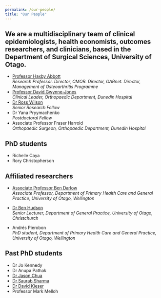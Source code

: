 ```yaml
---
permalink: /our-people/
title: "Our People"
---
```


## We are a multidisciplinary team of clinical epidemiologists, health economists, outcomes researchers, and clinicians, based in the Department of Surgical Sciences, University of Otago.

* [Professor Haxby Abbott](https://www.otago.ac.nz/dsm/people/expertise/profile/?id=797)  
*Research Professor. Director, CMOR. Director, OARnet. Director, Management of Osteoarthritis Programme*
* [Professor David Gwynne-Jones](https://www.otago.ac.nz/dsm-surgery/staff/expertise/profile/index.html?id=723)  
*Clinical Leader, Orthopaedic Department, Dunedin Hospital*
* [Dr Ross Wilson](https://rosswilson-nz.github.io)  
*Senior Research Fellow*
* Dr Yana Pryymachenko  
*Postdoctoral Fellow*
* Associate Professor Fraser Harrold               
*Orthopaedic Surgeon, Orthopaedic Department, Dunedin Hospital*

## PhD students

* Richelle Caya
* Rory Christopherson

## Affiliated researchers

* [Associate Professor Ben Darlow](https://www.otago.ac.nz/wellington/departments/primaryhealthcaregeneralpractice/staff/otago088308.html)  
*Associate Professor, Department of Primary Health Care and General Practice, University of Otago, Wellington*

* [Dr Ben Hudson](https://www.otago.ac.nz/christchurch/research/generalpractice/ourpeople/ben-hudson.html)  
*Senior Lecturer, Department of General Practice, University of Otago, Christchurch*

* Andrés Pierobon  
*PhD student, Department of Primary Health Care and General Practice, University of Otago, Wellington*

## Past PhD students

* Dr Jo Kennedy
* Dr Anupa Pathak
* [Dr Jason Chua](https://academics.aut.ac.nz/jason.chua)
* [Dr Saurab Sharma](https://www.unsw.edu.au/staff/saurab-sharma)
* [Dr David Kieser](https://www.otago.ac.nz/christchurch/departments/orthomsm/people/david-kieser.html)
* Professor Mark Melloh
